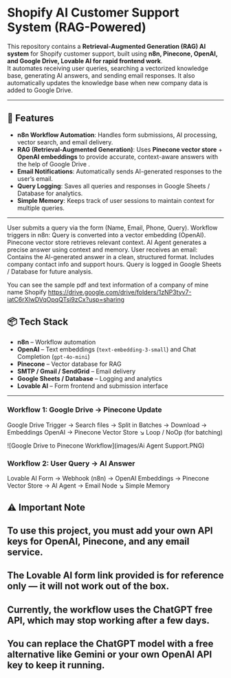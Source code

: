 # Shopify AI Customer Support System (RAG-Powered)

This repository contains a **Retrieval-Augmented Generation (RAG) AI system** for Shopify customer support, built using **n8n, Pinecone, OpenAI, and Google Drive, Lovable AI for rapid frontend work**.  
It automates receiving user queries, searching a vectorized knowledge base, generating AI answers, and sending email responses. It also automatically updates the knowledge base when new company data is added to Google Drive.


---

## 🚀 Features

- **n8n Workflow Automation**: Handles form submissions, AI processing, vector search, and email delivery.
- **RAG (Retrieval-Augmented Generation)**: Uses **Pinecone vector store** + **OpenAI embeddings** to provide accurate, context-aware answers with the help of Google Drive .
- **Email Notifications**: Automatically sends AI-generated responses to the user’s email.
- **Query Logging**: Saves all queries and responses in Google Sheets / Database for analytics.
- **Simple Memory**: Keeps track of user sessions to maintain context for multiple queries.

---


User submits a query via the form (Name, Email, Phone, Query).
Workflow triggers in n8n:
Query is converted into a vector embedding (OpenAI). Pinecone vector store retrieves relevant context.
AI Agent generates a precise answer using context and memory.
User receives an email:
Contains the AI-generated answer in a clean, structured format.
Includes company contact info and support hours.
Query is logged in Google Sheets / Database for future analysis.



You can see the sample pdf and text information of a company of mine name Shopify https://drive.google.com/drive/folders/1zNP3tyv7-iatC6rXlwDVqOpqQTsi9zCx?usp=sharing

## 📦 Tech Stack


- **n8n** – Workflow automation
- **OpenAI** – Text embeddings (`text-embedding-3-small`) and Chat Completion (`gpt-4o-mini`)
- **Pinecone** – Vector database for RAG
- **SMTP / Gmail / SendGrid** – Email delivery
- **Google Sheets / Database** – Logging and analytics
- **Lovable AI** – Form frontend and submission interface

---
### Workflow 1: Google Drive → Pinecone Update
Google Drive Trigger → Search files → Split in Batches → Download → Embeddings OpenAI → Pinecone Vector Store
                                  ↘
                              Loop / NoOp (for batching)

![Google Drive to Pinecone Workflow](images/Ai Agent Support.PNG)

### Workflow 2: User Query → AI Answer


Lovable AI Form → Webhook (n8n) → OpenAI Embeddings → Pinecone Vector Store → AI Agent → Email Node
                                         ↘
                                      Simple Memory

## ⚠️ Important Note
## To use this project, you must add your own API keys for OpenAI, Pinecone, and any email service.

## The Lovable AI form link provided is for reference only — it will not work out of the box.

## Currently, the workflow uses the ChatGPT free API, which may stop working after a few days.

## You can replace the ChatGPT model with a free alternative like Gemini or your own OpenAI API key to keep it running.
